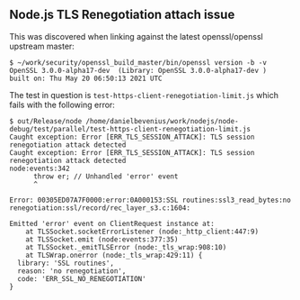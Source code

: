 ## Node.js TLS Renegotiation attach issue
This was discovered when linking against the latest openssl/openssl upstream
master:
```console
$ ~/work/security/openssl_build_master/bin/openssl version -b -v
OpenSSL 3.0.0-alpha17-dev  (Library: OpenSSL 3.0.0-alpha17-dev )
built on: Thu May 20 06:50:13 2021 UTC
```

The test in question is `test-https-client-renegotiation-limit.js` which
fails with the following error:
```console
$ out/Release/node /home/danielbevenius/work/nodejs/node-debug/test/parallel/test-https-client-renegotiation-limit.js
Caught exception: Error [ERR_TLS_SESSION_ATTACK]: TLS session renegotiation attack detected
Caught exception: Error [ERR_TLS_SESSION_ATTACK]: TLS session renegotiation attack detected
node:events:342
      throw er; // Unhandled 'error' event
      ^

Error: 00305ED07A7F0000:error:0A000153:SSL routines:ssl3_read_bytes:no renegotiation:ssl/record/rec_layer_s3.c:1604:

Emitted 'error' event on ClientRequest instance at:
    at TLSSocket.socketErrorListener (node:_http_client:447:9)
    at TLSSocket.emit (node:events:377:35)
    at TLSSocket._emitTLSError (node:_tls_wrap:908:10)
    at TLSWrap.onerror (node:_tls_wrap:429:11) {
  library: 'SSL routines',
  reason: 'no renegotiation',
  code: 'ERR_SSL_NO_RENEGOTIATION'
}
```
